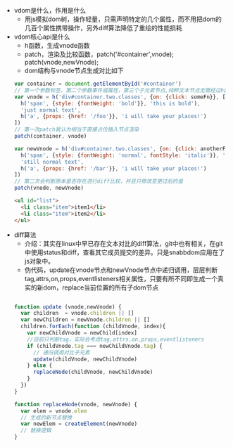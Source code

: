 - vdom是什么，作用是什么
  - 用js模拟dom树，操作轻量，只需声明特定的几个属性，而不用把dom的几百个属性携带操作，另外diff算法降低了重绘的性能损耗
- vdom核心api是什么
  - h函数，生成vnode函数
  - patch，渲染及比较函数，patch('#container',vnode); patch(vnode,newVnode);
  - dom结构与vnode节点生成对比如下
  ```js
  var container = document.getElementById('#container')
  // 第一个参数标签，第二个参数事件或属性，第三个子元素节点,纯粹文本节点无需经过h函数转vnode节点
  var vnode = h('div#container.two.classes', {on: {click: someFn}}, [
    h('span', {style: {fontWeight: 'bold'}}, 'this is bold'),
    'just normal text',
    h('a', {props: {href: '/foo'}}, 'i will take your places!')
  ])
  // 第一次patch我认为相当于直接占位插入节点渲染
  patch(container, vnode)

  var newVnode = h('div#container.two.classes', {on: {click: anotherFn}}, [
    h('span', {style: {fontWeight: 'normal', fontStyle: 'italic'}}, 'this is italic now'),
    'still normal text',
    h('a', {props: {href: '/bar'}}, 'i will take your places!')
  ])
  // 第二次会判断原本是否存在进行diff比较，并且只修改变更过后的值
  patch(vnode, newVnode)
  ```
  ```html
  <ul id="list">
    <li class="item">item1</li>
    <li class="item">item2</li>
  </ul>
  ```
- diff算法
  - 介绍：其实在linux中早已存在文本对比的diff算法，git中也有相关，在git中使用status和diff，查看其它成员提交的差异。只是snabbdom应用在了js对象中。
  - 伪代码，update在vnode节点和newVnode节点中递归调用，层层判断tag,attrs,on,props,eventlisteners相关属性，只要有所不同即生成一个真实的新dom，replace当前位置的所有子dom节点
  ```js
  
  function update (vnode,newVnode) {
    var children  = vnode.children || []
    var newChildren = newVnode.children || []
    children.forEach(function (childVnode, index){
      var newChildVnode = newChild[index]
      //目前只判断tag，实际会考虑tag,attrs,on,props,eventlisteners
      if (childVnode.tag === newChildVnode.tag) {
        // 递归调用对比子元素
        update(childVnode, newChildVnode)
      } else {
        replaceNode(childVnode, newChildVnode)
      }
    })
  }
  
  function replaceNode(vnode, newVnode) {
    var elem = vnode.elem
    // 生成的新节点替换
    var newElem = createElement(newVnode)
    // 替换逻辑
  }
  ```

